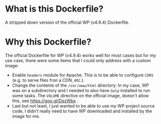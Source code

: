 # What is this Dockerfile?
A stripped down version of the official WP (v4.9.4) Dockerfile.

# Why this Dockerfile?
The official Dockerfile for WP (v4.9.4) works well for most cases but for my use case, there were some items that I could only address with a custom image:
- Enable `headers` module for Apache. This is to be able to configure `CORS` (e.g. to serve files fron a CDN, etc.).
- Change the contents of the `/var/www/html` directory: In my case, WP was on a subdirectory and I needed to also have `Gulp` installed to run some tasks. The `VOLUME` directive on the official image, doesn't allow this, see https://goo.gl/DqzWbx .
- Last but not least, I just wanted to be able to use my WP project source code, I didn't really need to have WP downloaded and installed by the image for me.
